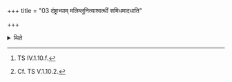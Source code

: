 +++
title = "03 दंष्ट्राभ्याम् मलिम्लूनित्याश्वत्थीं समिधमादधाति"

+++

<details><summary>थिते</summary>

3. With daṁṣṭrābhyām malimlūn...[^1] he puts a fuel stick of Aśvattha (-tree).[^2]   

[^1]: TS IV.1.10.f.   

[^2]: Cf. TS V.1.10.2. 
</details>
